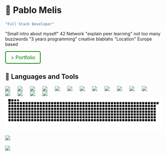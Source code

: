 # 🐨 Pablo Melis

```sh
"Full Stack Developer"
```

"Small intro about myself" 42 Network "explain peer learning" not too many buzzwords "3 years programming" creative blablahs "Location" Europe based

<!-- add style to button -->
<a href="https://www.melispablo.com" style="display:inline-block; padding:8px 16px; font-size:16px; color:green; background-color:transparent; text-align:center; text-decoration:none; border:2px solid green; border-radius:5px;"> > Portfolio</a>

## 🧰 Languages and Tools

<a href="https://en.wikipedia.org/wiki/Git" target="_blank"><img src="https://cdn.jsdelivr.net/gh/devicons/devicon/icons/git/git-original.svg" style="padding-right:10px;" width="30px" align="left" /></a>
<a href="https://en.wikipedia.org/wiki/Bash_(Unix_shell)" target="_blank"><img src="https://cdn.jsdelivr.net/gh/devicons/devicon/icons/bash/bash-original.svg" style="padding-right:10px;" width="30px" align="left" /></a>
<a href="https://en.wikipedia.org/wiki/Docker_(software)" target="_blank"><img src="https://cdn.jsdelivr.net/gh/devicons/devicon/icons/docker/docker-original.svg" style="padding-right:10px;" width="30px" align="left" /></a>
<a href="https://en.wikipedia.org/wiki/C_(programming_language)" target="_blank"><img src="https://cdn.jsdelivr.net/gh/devicons/devicon/icons/c/c-line.svg" style="padding-right:10px;" width="30px" align="left" /></a>
<a href="https://en.wikipedia.org/wiki/C%2B%2B" target="_blank"><img src="https://cdn.jsdelivr.net/gh/devicons/devicon/icons/cplusplus/cplusplus-plain.svg" style="padding-right:10px;" width="30px" align="left" /></a>
<a href="https://en.wikipedia.org/wiki/HTML5" target="_blank"><img src="https://cdn.jsdelivr.net/gh/devicons/devicon/icons/html5/html5-plain.svg" style="padding-right:10px;" width="30px" align="left" /></a>
<a href="https://en.wikipedia.org/wiki/CSS" target="_blank"><img src="https://cdn.jsdelivr.net/gh/devicons/devicon/icons/css3/css3-plain.svg" style="padding-right:10px;" width="30px" align="left" /></a>
<a href="https://en.wikipedia.org/wiki/JavaScript" target="_blank"><img src="https://cdn.jsdelivr.net/gh/devicons/devicon/icons/javascript/javascript-plain.svg" style="padding-right:10px;" width="30px" align="left" /></a>
<a href="https://en.wikipedia.org/wiki/TypeScript" target="_blank"><img src="https://cdn.jsdelivr.net/gh/devicons/devicon/icons/typescript/typescript-original.svg" style="padding-right:10px;" width="30px" align="left" /></a>
<a href="https://en.wikipedia.org/wiki/Three.js" target="_blank"><img src="https://cdn.jsdelivr.net/gh/devicons/devicon/icons/threejs/threejs-original.svg" style="padding-right:10px;" width="30px" align="left" /></a>
<a href="https://en.wikipedia.org/wiki/Linux" target="_blank"><img src="https://cdn.jsdelivr.net/gh/devicons/devicon/icons/linux/linux-original.svg" style="padding-right:10px;" width="30px" align="left" /></a>
<a href="https://en.wikipedia.org/wiki/GitHub" target="_blank"><img src="https://cdn.jsdelivr.net/gh/devicons/devicon/icons/github/github-original.svg" style="padding-right:10px;" width="30px" align="left" /></a>
<a href="https://en.wikipedia.org/wiki/Vim_(text_editor)" target="_blank"><img src="https://cdn.jsdelivr.net/gh/devicons/devicon/icons/vim/vim-original.svg" style="padding-right:10px;" width="30px" align="left" /></a>
<a href="https://en.wikipedia.org/wiki/Notion_(productivity_software)" target="_blank"><img src="https://cdn.jsdelivr.net/gh/devicons/devicon/icons/notion/notion-original.svg" style="padding-right:10px;" width="30px" align="left" /></a>
<a href="https://en.wikipedia.org/wiki/Figma_(software)" target="_blank"><img src="https://cdn.jsdelivr.net/gh/devicons/devicon/icons/figma/figma-original.svg" style="padding-right:10px;" width="30px" align="left" /></a>
<a href="https://en.wikipedia.org/wiki/Blender_(software)" target="_blank"><img src="https://cdn.jsdelivr.net/gh/devicons/devicon/icons/blender/blender-original.svg" style="padding-right:10px;" width="30px" align="left" /></a>

<picture>
  <source media="(prefers-color-scheme: dark)" srcset="https://raw.githubusercontent.com/Melis-Pablo/Melis-Pablo/output/github-snake-dark.svg" />
  <source media="(prefers-color-scheme: light)" srcset="https://raw.githubusercontent.com/Melis-Pablo/Melis-Pablo/output/github-snake.svg" />
  <img alt="github-snake" src="https://raw.githubusercontent.com/Melis-Pablo/Melis-Pablo/output/github-snake.svg" />
</picture>

![](user=Melis-Pablo&theme=dark&hide_border=false)

![](https://github-readme-stats.vercel.app/api/top-langs/?username=Melis-Pablo&theme=dark&hide_border=false&include_all_commits=true&count_private=true&layout=compact)
